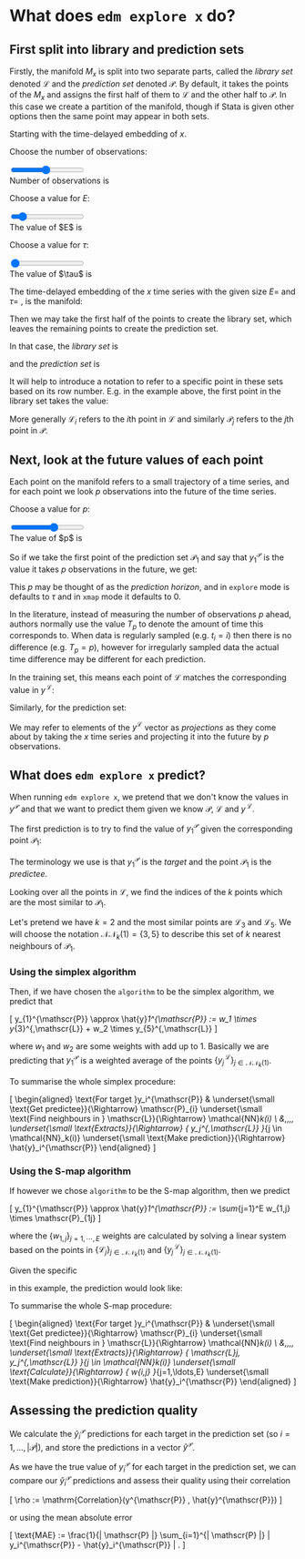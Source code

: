 # What does `edm explore x` do?

<script src="../assets/manifold.js" defer></script>
<script src="../assets/explore.js" defer></script>

## First split into library and prediction sets

Firstly, the manifold $M_x$ is split into two separate parts, called the *library set* denoted $\mathscr{L}$ and the *prediction set* denoted $\mathscr{P}$.
By default, it takes the points of the $M_x$ and assigns the first half of them to $\mathscr{L}$ and the other half to $\mathscr{P}$.
In this case we create a partition of the manifold, though if Stata is given other options then the same point may appear in both sets.

Starting with the time-delayed embedding of $x$.

Choose the number of observations:

<div class="slidecontainer"><input type="range" min="1" max="20" value="10" class="slider" id="numObs"></div>
Number of observations is <span class="numObs_choice" />

Choose a value for $E$:

<div class="slidecontainer"><input type="range" min="1" max="10" value="2" class="slider" id="E"></div>
The value of $E$ is <span class="E_choice" />

Choose a value for $\tau$:

<div class="slidecontainer"><input type="range" min="1" max="5" value="1" class="slider" id="tau"></div>
The value of $\tau$ is <span class="tau_choice" />

The time-delayed embedding of the $x$ time series with the given size $E =$ <span class="E_choice" /> and $\tau =$ <span class="tau_choice" />, is the manifold:

<span class="dynamic-equation" data-equation="\[ M_x = ${M_x} \]" />

Then we may take the first half of the points to create the library set, which leaves the remaining points to create the prediction set.

In that case, the *library set* is

<span class="dynamic-equation" data-equation="\[ \mathscr{L} = ${L} \]" />

and the *prediction set* is

<span class="dynamic-equation" data-equation="\[ \mathscr{P} = ${P} \]" />

It will help to introduce a notation to refer to a specific point in these sets based on its row number.
E.g. in the example above, the first point in the library set takes the value:

<span class="dynamic-equation" data-equation="\[ \mathscr{L}_1 = ${L_1} \]" />

More generally $\mathscr{L}_{i}$ refers to the $i$th point in $\mathscr{L}$
and similarly $\mathscr{P}_{j}$ refers to the $j$th point in $\mathscr{P}$.

## Next, look at the future values of each point

Each point on the manifold refers to a small trajectory of a time series, and for each point we look $p$ observations into the future of the time series.

Choose a value for $p$:

<div class="slidecontainer"><input type="range" min="-5" max="5" value="1" class="slider" id="p"></div>
The value of $p$ is <span class="p_choice" />

So if we take the first point of the prediction set $\mathscr{P}_{1}$ and say that $y_1^{\mathscr{P}}$ is the value it takes $p$ observations in the future, we get:

<span class="dynamic-equation" data-equation="\[\mathscr{P}_{1} = ${P_1} \quad \underset{\small \text{Matches}}{\Rightarrow} \quad y_1^{\mathscr{P}}  = ${y_P_1} \]" />

This $p$ may be thought of as the *prediction horizon*, and in `explore` mode is defaults to $\tau$ and in `xmap` mode it defaults to 0.

In the literature, instead of measuring the number of observations $p$ ahead, authors normally use the value $T_p$ to denote the amount of time this corresponds to.
When data is regularly sampled (e.g. $t_i = i$) then there is no difference (e.g. $T_p = p$), however for irregularly sampled data the actual time difference may be different for each prediction.

In the training set, this means each point of $\mathscr{L}$ matches the corresponding value in $y^{\,\mathscr{L}}$:

<span class="dynamic-equation" data-equation="\[ \mathscr{L} = ${L} \quad \underset{\small \text{Matches}}{\Rightarrow} \quad y^{\,\mathscr{L}} = ${y_L} \]" />

Similarly, for the prediction set:

<span class="dynamic-equation" data-equation="\[ \mathscr{P} = ${P} \quad \underset{\small \text{Matches}}{\Rightarrow} \quad y^{\,\mathscr{P}} = ${y_P} \]" />

We may refer to elements of the $y^{\mathscr{L}}$ vector as *projections* as they come about by taking the $x$ time series and projecting it into the future by $p$ observations.

## What does `edm explore x` predict?

When running `edm explore x`, we pretend that we don't know the values in $y^{\mathscr{P}}$ and that we want to predict them given we know $\mathscr{P}$, $\mathscr{L}$ and $y^{\,\mathscr{L}}$.

The first prediction is to try to find the value of $y_1^{\mathscr{P}}$ given the corresponding point $\mathscr{P}_1$:

<span class="dynamic-equation" data-equation="\[\mathscr{P}_{1} = ${P_1} \quad \underset{\small \text{Matches}}{\Rightarrow} \quad y_1^{\mathscr{P}}  = \, ??? \]" />

The terminology we use is that $y_1^{\mathscr{P}}$ is the *target* and the point $\mathscr{P}_1$ is the *predictee*.

Looking over all the points in $\mathscr{L}$, we find the indices of the $k$ points which are the most similar to $\mathscr{P}_{1}$.

Let's pretend we have $k=2$ and the most similar points are $\mathscr{L}_{3}$ and $\mathscr{L}_{5}$.
We will choose the notation $\mathcal{NN}_k(1) = \{ 3, 5 \}$ to describe this set of $k$ nearest neighbours of $\mathscr{P}_{1}$.

### Using the simplex algorithm

Then, if we have chosen the `algorithm` to be the simplex algorithm, we predict that

\[
    y_{1}^{\mathscr{P}} \approx \hat{y}_1^{\mathscr{P}} := w_1 \times y_{3}^{\,\mathscr{L}} + w_2 \times y_{5}^{\,\mathscr{L}}
\]

where $w_1$ and $w_2$ are some weights with add up to 1. Basically we are predicting that $y_1^{\mathscr{P}}$ is a weighted average of the points $\{ y_j^{\,\mathscr{L}} \}_{j \in \mathcal{NN}_k(1)}$.

To summarise the whole simplex procedure:

\[
    \begin{aligned}
        \text{For target }y_i^{\mathscr{P}}
        & \underset{\small \text{Get predictee}}{\Rightarrow}
        \mathscr{P}_{i}
        \underset{\small \text{Find neighbours in } \mathscr{L}}{\Rightarrow}
        \mathcal{NN}_k(i) \\
        &\,\,\,\,
        \underset{\small \text{Extracts}}{\Rightarrow}
        \{ y_j^{\,\mathscr{L}} \}_{j \in \mathcal{NN}_k(i)}
        \underset{\small \text{Make prediction}}{\Rightarrow}
        \hat{y}_i^{\mathscr{P}}
    \end{aligned}
\]

### Using the S-map algorithm

If however we chose `algorithm` to be the S-map algorithm, then we predict

\[
    y_{1}^{\mathscr{P}} \approx \hat{y}_1^{\mathscr{P}} := \sum_{j=1}^E w_{1,j} \times  \mathscr{P}_{1j}
\]

where the $\{ w_{1,j} \}_{j=1,\cdots,E}$ weights are calculated by solving a linear system based on the points in $\{ \mathscr{L}_j \}_{j \in \mathcal{NN}_k(1)}$ and $\{ y_j^{\,\mathscr{L}} \}_{j \in \mathcal{NN}_k(1)}$.

Given the specific

<span class="dynamic-equation" data-equation="\[ \mathscr{P}_{1} = ${P_1} \]" />

in this example, the prediction would look like:

<span class="dynamic-equation" data-equation="\[ y_{1}^{\mathscr{P}} \approx \hat{y}_1^{\mathscr{P}} := ${yhat_P_1} \]" />

To summarise the whole S-map procedure:

\[
    \begin{aligned}
        \text{For target }y_i^{\mathscr{P}}
        & \underset{\small \text{Get predictee}}{\Rightarrow}
        \mathscr{P}_{i}
        \underset{\small \text{Find neighbours in } \mathscr{L}}{\Rightarrow}
        \mathcal{NN}_k(i) \\
        &\,\,\,\,
        \underset{\small \text{Extracts}}{\Rightarrow}
        \{ \mathscr{L}_j, y_j^{\,\mathscr{L}} \}_{j \in \mathcal{NN}_k(i)}
        \underset{\small \text{Calculate}}{\Rightarrow}
        \{ w_{i,j} \}_{j=1,\ldots,E}
        \underset{\small \text{Make prediction}}{\Rightarrow}
        \hat{y}_i^{\mathscr{P}}
    \end{aligned}
\]

## Assessing the prediction quality

We calculate the $\hat{y}_i^{\mathscr{P}}$ predictions for each target in the prediction set (so $i = 1, \dots, |\mathscr{P}|$), and store the predictions in a vector $\hat{y}^{\mathscr{P}}$.

As we have the true value of $y_i^{\mathscr{P}}$ for each target in the prediction set, we can compare our $\hat{y}_i^{\mathscr{P}}$ predictions and assess their quality using their correlation

\[ \rho := \mathrm{Correlation}(y^{\mathscr{P}} , \hat{y}^{\mathscr{P}}) \]

or using the mean absolute error

\[ \text{MAE} := \frac{1}{| \mathscr{P} |} \sum_{i=1}^{| \mathscr{P} |} | y_i^{\mathscr{P}} - \hat{y}_i^{\mathscr{P}} | . \]
